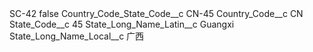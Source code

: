 <?xml version="1.0" encoding="UTF-8"?>
<CustomMetadata xmlns="http://soap.sforce.com/2006/04/metadata" xmlns:xsi="http://www.w3.org/2001/XMLSchema-instance" xmlns:xsd="http://www.w3.org/2001/XMLSchema">
    <label>SC-42</label>
    <protected>false</protected>
    <values>
        <field>Country_Code_State_Code__c</field>
        <value xsi:type="xsd:string">CN-45</value>
    </values>
    <values>
        <field>Country_Code__c</field>
        <value xsi:type="xsd:string">CN</value>
    </values>
    <values>
        <field>State_Code__c</field>
        <value xsi:type="xsd:string">45</value>
    </values>
    <values>
        <field>State_Long_Name_Latin__c</field>
        <value xsi:type="xsd:string">Guangxi</value>
    </values>
    <values>
        <field>State_Long_Name_Local__c</field>
        <value xsi:type="xsd:string">广西</value>
    </values>
</CustomMetadata>
